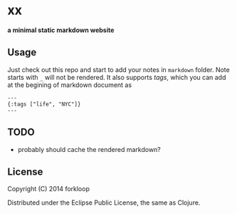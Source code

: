 # xx
__a minimal static markdown website__

## Usage

Just check out this repo and start to add your notes in `markdown` folder. Note starts with `_` will not be rendered. It also supports _tags_, which
you can add at the begining of markdown document as

```
---
{:tags ["life", "NYC"]}
---
```

## TODO

* probably should cache the rendered markdown?

## License

Copyright (C) 2014 forkloop

Distributed under the Eclipse Public License, the same as Clojure.
